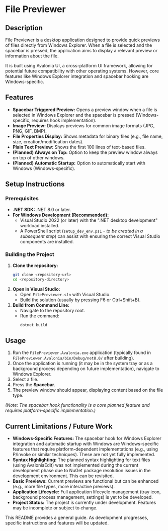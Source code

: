 # File Previewer

## Description

File Previewer is a desktop application designed to provide quick previews of files directly from Windows Explorer. When a file is selected and the spacebar is pressed, the application aims to display a relevant preview or information about the file.

It is built using Avalonia UI, a cross-platform UI framework, allowing for potential future compatibility with other operating systems. However, core features like Windows Explorer integration and spacebar hooking are Windows-specific.

## Features

*   **Spacebar Triggered Preview:** Opens a preview window when a file is selected in Windows Explorer and the spacebar is pressed (Windows-specific, requires hook implementation).
*   **Image Preview:** Displays previews for common image formats (JPG, PNG, GIF, BMP).
*   **File Properties Display:** Shows metadata for binary files (e.g., file name, size, creation/modification dates).
*   **Plain Text Preview:** Shows the first 100 lines of text-based files.
*   **(Planned) Always on Top:** Option to keep the preview window always on top of other windows.
*   **(Planned) Automatic Startup:** Option to automatically start with Windows (Windows-specific).

## Setup Instructions

### Prerequisites

*   **.NET SDK:** .NET 8.0 or later.
*   **For Windows Development (Recommended):**
    *   Visual Studio 2022 (or later) with the ".NET desktop development" workload installed.
    *   A PowerShell script (`setup_dev_env.ps1` - *to be created in a subsequent step*) can assist with ensuring the correct Visual Studio components are installed.

### Building the Project

1.  **Clone the repository:**
    ```bash
    git clone <repository-url>
    cd <repository-directory>
    ```
2.  **Open in Visual Studio:**
    *   Open `FilePreviewer.sln` with Visual Studio.
    *   Build the solution (usually by pressing F6 or Ctrl+Shift+B).
3.  **Build from Command Line:**
    *   Navigate to the repository root.
    *   Run the command:
        ```bash
        dotnet build
        ```

## Usage

1.  Run the `FilePreviewer.Avalonia.exe` application (typically found in `FilePreviewer.Avalonia/bin/Debug/net8.0/` after building).
2.  Once the application is running (it may be in the system tray or as a background process depending on future implementation), navigate to Windows Explorer.
3.  Select a file.
4.  Press the **Spacebar**.
5.  The preview window should appear, displaying content based on the file type.

*(Note: The spacebar hook functionality is a core planned feature and requires platform-specific implementation.)*

## Current Limitations / Future Work

*   **Windows-Specific Features:** The spacebar hook for Windows Explorer integration and automatic startup with Windows are Windows-specific features that require platform-dependent implementations (e.g., using P/Invoke or similar techniques). These are not yet fully implemented.
*   **Syntax Highlighting:** The planned syntax highlighting for text files (using AvaloniaEdit) was not implemented during the current development phase due to NuGet package resolution issues in the development environment. This can be revisited.
*   **Basic Previews:** Current previews are functional but can be enhanced (e.g., more file types, more interactive previews).
*   **Application Lifecycle:** Full application lifecycle management (tray icon, background process management, settings) is yet to be developed.
*   **Project Status:** The project is currently under development. Features may be incomplete or subject to change.

This README provides a general guide. As development progresses, specific instructions and features will be updated.
